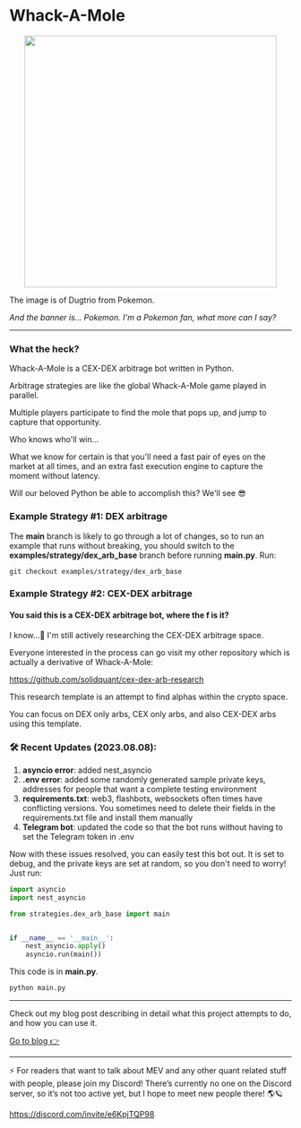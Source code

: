 # Whack-A-Mole

<p align="center">
    <img src = "https://github.com/solidquant/whack-a-mole/assets/134243834/841a91df-728b-489b-b4af-4af948c03c35" width="450px">
</p>

The image is of Dugtrio from Pokemon.

*And the banner is... Pokemon. I'm a Pokemon fan, what more can I say?*

---

### What the heck?

Whack-A-Mole is a CEX-DEX arbitrage bot written in Python.

Arbitrage strategies are like the global Whack-A-Mole game played in parallel.

Multiple players participate to find the mole that pops up, and jump to capture that opportunity.

Who knows who'll win...

What we know for certain is that you'll need a fast pair of eyes on the market at all times,
and an extra fast execution engine to capture the moment without latency.

Will our beloved Python be able to accomplish this? We'll see 😎

### Example Strategy #1: DEX arbitrage

The **main** branch is likely to go through a lot of changes, so to run an example that runs without breaking,
you should switch to the **examples/strategy/dex_arb_base** branch before running **main.py**. Run:

```
git checkout examples/strategy/dex_arb_base
```

### Example Strategy #2: CEX-DEX arbitrage

#### You said this is a CEX-DEX arbitrage bot, where the f is it?

I know...🥲 I'm still actively researching the CEX-DEX arbitrage space.

Everyone interested in the process can go visit my other repository which is actually a derivative of Whack-A-Mole:

https://github.com/solidquant/cex-dex-arb-research

This research template is an attempt to find alphas within the crypto space.

You can focus on DEX only arbs, CEX only arbs, and also CEX-DEX arbs using this template.

### 🛠 Recent Updates (2023.08.08):

1. **asyncio error**: added nest_asyncio
2. **.env error**: added some randomly generated sample private keys, addresses for people that want a complete testing environment
3. **requirements.txt**: web3, flashbots, websockets often times have conflicting versions. You sometimes need to delete their fields in the requirements.txt file and install them manually
4. **Telegram bot**: updated the code so that the bot runs without having to set the Telegram token in .env

Now with these issues resolved, you can easily test this bot out. It is set to debug, and the private keys are set at random,
so you don't need to worry! Just run:

```python
import asyncio
import nest_asyncio

from strategies.dex_arb_base import main


if __name__ == '__main__':
    nest_asyncio.apply()
    asyncio.run(main())
```

This code is in **main.py**.

```bash
python main.py
```

---

Check out my blog post describing in detail what this project attempts to do, and how you can use it.

[Go to blog 👉](https://medium.com/@solidquant/how-i-built-my-first-mev-arbitrage-bot-introducing-whack-a-mole-66d91657152e)

---

⚡️ For readers that want to talk about MEV and any other quant related stuff with people, please join my Discord! There’s currently no one on the Discord server, so it’s not too active yet, but I hope to meet new people there! 🌎🪐

https://discord.com/invite/e6KpjTQP98